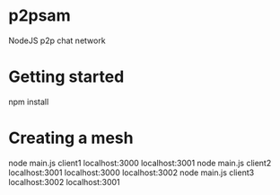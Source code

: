# p2psam
NodeJS p2p chat network


# Getting started
npm install

# Creating a mesh 
node main.js client1 localhost:3000 localhost:3001
node main.js client2 localhost:3001 localhost:3000 localhost:3002
node main.js client3 localhost:3002 localhost:3001
